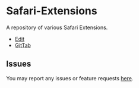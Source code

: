 Safari-Extensions
=================

A repository of various Safari Extensions.

* [Edit](https://github.com/mattrajca/Safari-Extensions/tree/master/Edit)
* [GitTab](https://github.com/mattrajca/Safari-Extensions/tree/master/GitTab)

Issues
------

You may report any issues or feature requests [here](https://github.com/mattrajca/Safari-Extensions/issues).

